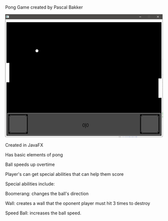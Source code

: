 Pong Game created by Pascal Bakker

![alt text](https://raw.githubusercontent.com/pascalbakker/Pong-Game/master/screen.PNG)

Created in JavaFX

Has basic elements of pong

Ball speeds up overtime

Player's can get special abilities that can help them score

Special abilities include:

  Boomerang: changes the ball's direction
  
  Wall: creates a wall that the oponent player must hit 3 times to destroy
  
  Speed Ball: increases the ball speed.

